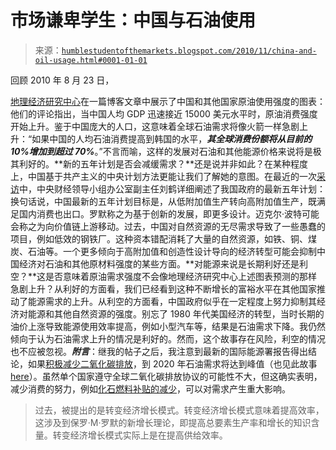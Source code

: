 <!--yml

类别：未分类

日期：2024-05-18 04:29:10

-->

# 市场谦卑学生：中国与石油使用

> 来源：[`humblestudentofthemarkets.blogspot.com/2010/11/china-and-oil-usage.html#0001-01-01`](https://humblestudentofthemarkets.blogspot.com/2010/11/china-and-oil-usage.html#0001-01-01)

回顾 2010 年 8 月 23 日，

[地理经济研究中心](http://blogs.cfr.org/geographics/2010/08/23/chinasoilconsumption/)在一篇博客文章中展示了中国和其他国家原油使用强度的图表：他们的评论指出，当中国人均 GDP 迅速接近 15000 美元水平时，原油消费强度开始上升。鉴于中国庞大的人口，这意味着全球石油需求将像火箭一样急剧上升：“如果中国的人均石油消费提高到韩国的水平，***其全球消费份额将从目前的 10%增加到超过 70%***。”不言而喻，这样的发展对石油和其他能源价格来说将是极其利好的。**新的五年计划是否会减缓需求？**还是说并非如此？在某种程度上，中国基于共产主义的中央计划方法更能让我们了解她的意图。在最近的一次[采访](http://www.marketwatch.com/story/chinas-five-year-plan-marks-transformation-2010-11-11)中，中央财经领导小组办公室副主任刘鹤详细阐述了我国政府的最新五年计划：换句话说，中国最新的五年计划目标是，从低附加值生产转向高附加值生产，既满足国内消费也出口。罗默称之为基于创新的发展，即更多设计。迈克尔·波特可能会称之为向价值链上游移动。过去，中国对自然资源的无尽需求导致了一些愚蠢的项目，例如低效的钢铁厂。这种资本错配消耗了大量的自然资源，如铁、铜、煤炭、石油等。一个更多倾向于高附加值和创造性设计导向的经济转型可能会抑制中国经济对石油和其他原材料强度的某些方面。**对能源来说是长期利好还是利空？**这是否意味着原油需求强度不会像地理经济研究中心上述图表预测的那样急剧上升？从利好的方面看，我们已经看到这种不断增长的富裕水平在其他国家推动了能源需求的上升。从利空的方面看，中国政府似乎在一定程度上努力抑制其经济对能源和其他自然资源的强度。别忘了 1980 年代美国经济的转型，当时长期的油价上涨导致能源使用效率提高，例如小型汽车等，结果是石油需求下降。我仍然倾向于认为石油需求上升的情况是利好的。然而，这个故事存在风险，利空的情况也不应被忽视。***附言***：继我的帖子之后，我注意到最新的国际能源署报告得出结论，如果[积极减少二氧化碳排放](http://www.thenational.ae/business/energy/oil-demand-peak-by-2020-if-co2-is-cut-aggressively)，到 2020 年石油需求将达到峰值（也见此故事[here](http://www.neurope.eu/articles/IEA-urges-action-on-climate-change/103657.php)）。虽然单个国家遵守全球二氧化碳排放协议的可能性不大，但这确实表明，减少消费的努力，例如[化石燃料补贴的减少](http://www.economist.com/blogs/newsbook/2010/11/fossil-fuel_subsidies)，可以对需求产生重大影响。

> 过去，被提出的是转变经济增长模式。转变经济增长模式意味着提高效率，这涉及到保罗·M·罗默的新增长理论，即提高总要素生产率和增长的知识含量。转变经济增长模式实际上是在提高供给效率。
